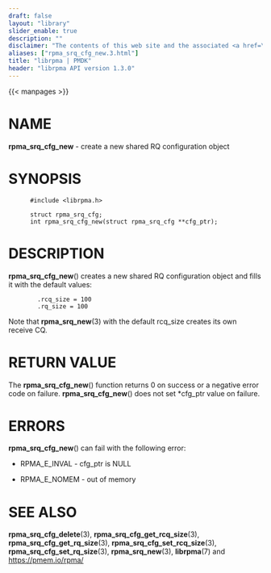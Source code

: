 ```yaml
---
draft: false
layout: "library"
slider_enable: true
description: ""
disclaimer: "The contents of this web site and the associated <a href=\"https://github.com/pmem\">GitHub repositories</a> are BSD-licensed open source."
aliases: ["rpma_srq_cfg_new.3.html"]
title: "librpma | PMDK"
header: "librpma API version 1.3.0"
---
```

{{< manpages >}}

[comment]: <> (SPDX-License-Identifier: BSD-3-Clause)
[comment]: <> (Copyright 2020-2023, Intel Corporation)

# NAME

**rpma_srq_cfg_new** - create a new shared RQ configuration object

# SYNOPSIS

          #include <librpma.h>

          struct rpma_srq_cfg;
          int rpma_srq_cfg_new(struct rpma_srq_cfg **cfg_ptr);

# DESCRIPTION

**rpma_srq_cfg_new**() creates a new shared RQ configuration object and
fills it with the default values:

            .rcq_size = 100
            .rq_size = 100

Note that **rpma_srq_new**(3) with the default rcq_size creates its own
receive CQ.

# RETURN VALUE

The **rpma_srq_cfg_new**() function returns 0 on success or a negative
error code on failure. **rpma_srq_cfg_new**() does not set \*cfg_ptr
value on failure.

# ERRORS

**rpma_srq_cfg_new**() can fail with the following error:

-   RPMA_E\_INVAL - cfg_ptr is NULL

-   RPMA_E\_NOMEM - out of memory

# SEE ALSO

**rpma_srq_cfg_delete**(3), **rpma_srq_cfg_get_rcq_size**(3),
**rpma_srq_cfg_get_rq_size**(3), **rpma_srq_cfg_set_rcq_size**(3),
**rpma_srq_cfg_set_rq_size**(3), **rpma_srq_new**(3), **librpma**(7) and
https://pmem.io/rpma/
